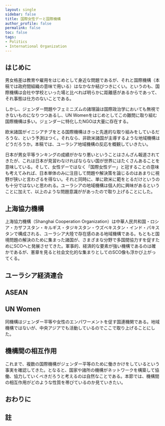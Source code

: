 ```yaml
---
layout: single
sidebar: false
title: 国際女性デーと国際機構
author_profile: false
permalink: false
toc: false
tags:
- Politics
- International Organization
---
```


## はじめに
男女格差は教育や雇用をはじめとして身近な問題であるが、それと国際機構（本稿では政府間組織の意味で用いる）はなかなか結びつきにくい。というのも、国際機構は会社や学校といった場と比べれば明らかに距離感があるからであって、それ事態は仕方のないことである。

しかし、ジェンダー問題やフェミニズムの諸理論は国際政治学においても無視できないものになりつつあるし、UN Womenをはじめとしてこの難問に取り組む国際機構は多い。ジェンダーに特化したNGOは大量に存在する。

欧米諸国がイニシアチブをとる国際機構はきっと先進的な取り組みをしているだろうな、という予測はつく。それなら、非欧米諸国が主導するような地域機構はどうだろうか。本稿では、ユーラシア地域機構の反応を概観していきたい。

日本が男女平等ランキングの成績がかなり悪いということはさんざん報道されてきたが、これは日本が見習わなければならない国が世界にはたくさんあることを意味している。そして、女性デーではなく「国際女性デー」と冠することの意味も考えてみれば、日本単体のみに注目して問題や解決策を論じるのはあまりに視野が狭いと言わざるを得ない。それと同時に、単に欧米に範をとるだけというのも十分ではないと思われる。ユーラシアの地域機構は個人的に興味があるということに加えて、以上のような問題意識ががあったので取り上げることにした。


## 上海協力機構
上海協力機構（Shanghai Cooperation Organization）は中華人民共和国・ロシア・カザフスタン・キルギス・タジキスタン・ウズベキスタン・インド・パキスタンで構成される、ユーラシア大陸で存在感のある地域機構である。もともと国境問題の解決のために集まった諸国が、さまざまな分野で多国間協力すを促すためにSCOへと発展させてきた。軍事的、経済的な要素が強い機構であるのは確かであるが、憲章を見ると社会文化的な集まりとしてのSCO像も浮かび上がってくる。

## ユーラシア経済連合

## ASEAN


## UN Women
同機構はジェンダー平等や女性のエンパワーメントを促す国連機関である。地域機構ではないが、中央アジアでも活動しているのでここで取り上げることにした。

## 機構間の相互作用
これまで、複数の国際機構がジェンダー平等のために働きかけをしているという事実を確認してきた。となると、国家や諸所の機構がネットワークを構築して協働、協力していくべきだろうと考えるのは自然なことである。本節では、機構間の相互作用がどのような性質を帯びているのか見ていきたい。

## おわりに

## 註
